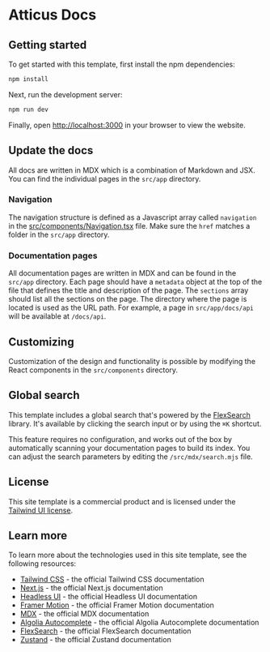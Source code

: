 # Atticus Docs

## Getting started

To get started with this template, first install the npm dependencies:

```bash
npm install
```

Next, run the development server:

```bash
npm run dev
```

Finally, open [http://localhost:3000](http://localhost:3000) in your browser to view the website.
## Update the docs
All docs are written in MDX which is a combination of Markdown and JSX. You can find the individual pages in the `src/app` directory.

### Navigation
The navigation structure is defined as a Javascript array called `navigation` in the [src/components/Navigation.tsx](src/components/Navigations/tsx) file.
Make sure the `href` matches a folder in the `src/app` directory.

### Documentation pages
All documentation pages are written in MDX and can be found in the `src/app` directory. Each page should have a `metadata` object at the top of the file that defines the title and description of the page. The `sections` array should list all the sections on the page.
The directory where the page is located is used as the URL path. For example, a page in `src/app/docs/api` will be available at `/docs/api`.

## Customizing
Customization of the design and functionality is possible by modifying the React components in the `src/components` directory.

## Global search

This template includes a global search that's powered by the [FlexSearch](https://github.com/nextapps-de/flexsearch) library. It's available by clicking the search input or by using the `⌘K` shortcut.

This feature requires no configuration, and works out of the box by automatically scanning your documentation pages to build its index. You can adjust the search parameters by editing the `/src/mdx/search.mjs` file.

## License

This site template is a commercial product and is licensed under the [Tailwind UI license](https://tailwindui.com/license).

## Learn more

To learn more about the technologies used in this site template, see the following resources:

- [Tailwind CSS](https://tailwindcss.com/docs) - the official Tailwind CSS documentation
- [Next.js](https://nextjs.org/docs) - the official Next.js documentation
- [Headless UI](https://headlessui.dev) - the official Headless UI documentation
- [Framer Motion](https://www.framer.com/docs/) - the official Framer Motion documentation
- [MDX](https://mdxjs.com/) - the official MDX documentation
- [Algolia Autocomplete](https://www.algolia.com/doc/ui-libraries/autocomplete/introduction/what-is-autocomplete/) - the official Algolia Autocomplete documentation
- [FlexSearch](https://github.com/nextapps-de/flexsearch) - the official FlexSearch documentation
- [Zustand](https://docs.pmnd.rs/zustand/getting-started/introduction) - the official Zustand documentation
